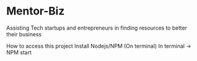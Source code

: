 # Mentor-Biz
Assisting Tech startups and entrepreneurs in finding resources to better their business

How to access this project
Install Nodejs/NPM (On terminal)
In terminal -> NPM start 
